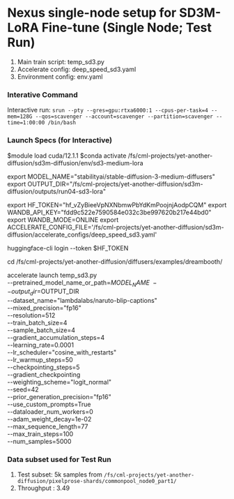 # Nexus single-node setup for SD3M-LoRA Fine-tune (Single Node; Test Run)

1. Main train script: temp_sd3.py
2. Accelerate config: deep_speed_sd3.yaml
3. Environment config: env.yaml


### Interative Command
Interactive run: `srun --pty --gres=gpu:rtxa6000:1 --cpus-per-task=4 --mem=128G --qos=scavenger --account=scavenger --partition=scavenger --time=1:00:00 /bin/bash`


### Launch Specs (for Interactive)
$module load cuda/12.1.1
$conda activate /fs/cml-projects/yet-another-diffusion/sd3m-diffusion/env/sd3-medium-lora

export MODEL_NAME="stabilityai/stable-diffusion-3-medium-diffusers"
export OUTPUT_DIR="/fs/cml-projects/yet-another-diffusion/sd3m-diffusion/outputs/run04-sd3-lora"

export HF_TOKEN="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"
export WANDB_API_KEY="fdd9c522e7590584e032c3be997620b217e44bd0"
export WANDB_MODE=ONLINE
export ACCELERATE_CONFIG_FILE='/fs/cml-projects/yet-another-diffusion/sd3m-diffusion/accelerate_configs/deep_speed_sd3.yaml'

huggingface-cli login --token $HF_TOKEN

cd /fs/cml-projects/yet-another-diffusion/diffusers/examples/dreambooth/

accelerate launch temp_sd3.py \
  --pretrained_model_name_or_path=$MODEL_NAME \
  --output_dir=$OUTPUT_DIR \
  --dataset_name="lambdalabs/naruto-blip-captions" \
  --mixed_precision="fp16" \
  --resolution=512 \
  --train_batch_size=4 \
  --sample_batch_size=4 \
  --gradient_accumulation_steps=4 \
  --learning_rate=0.0001 \
  --lr_scheduler="cosine_with_restarts" \
  --lr_warmup_steps=50 \
  --checkpointing_steps=5 \
  --gradient_checkpointing \
  --weighting_scheme="logit_normal" \
  --seed=42 \
  --prior_generation_precision="fp16" \
  --use_custom_prompts=True \
  --dataloader_num_workers=0 \
  --adam_weight_decay=1e-02 \
  --max_sequence_length=77 \
  --max_train_steps=100 \
  --num_samples=5000

### Data subset used for Test Run
1. Test subset: 5k samples from `/fs/cml-projects/yet-another-diffusion/pixelprose-shards/commonpool_node0_part1/`
2. Throughput : 3.49